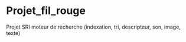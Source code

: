 # Projet_fil_rouge
Projet SRI moteur de recherche (indexation, tri, descripteur, son, image, texte)

